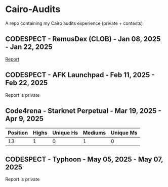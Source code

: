 # Cairo-Audits
A repo containing my Cairo audits experience (private + contests)

## CODESPECT - RemusDex (CLOB) - Jan 08, 2025 - Jan 22, 2025

[Report](https://github.com/CODESPECT-security/audit-reports/blob/main/004_CODESPECT_REMUSDEX_AUDIT.pdf)

## CODESPECT - AFK Launchpad - Feb 11, 2025 - Feb 22, 2025

Report is private

## Code4rena - Starknet Perpetual - Mar 19, 2025 - Apr 9, 2025

| Position | Highs | Unique Hs | Mediums | Unique Ms |
|---|---|---|---|---|
| 13 | 1 | 0 | 1 | 0 |

## CODESPECT - Typhoon - May 05, 2025 - May 07, 2025

Report is private
